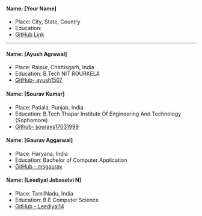 #### Name: [Your Name] 
- Place: City, State, Country
- Education: 
- [GitHub Link](Link)
-------------------------------


#### Name: [Ayush Agrawal]
 - Place: Raipur, Chattisgarh, India
 - Education: B.Tech NIT ROURKELA
 - [GitHub- ayush1507](github.com/ayush1507)
 
 #### Name: [Sourav Kumar]
 - Place: Patiala, Punjab, India
 - Education: B.Tech Thapar Institute Of Engineering And Technology (Sophomore)
 - [Github- souravs17031999](https://github.com/souravs17031999)
 
#### Name: [Gaurav Aggarwal]
 - Place: Haryana, India
 - Education: Bachelor of Computer Application
 - [GitHub - msgaurav](https://github.com/msgaurav)

#### Name: [Leediyal Jebaselvi N]
 - Place: TamilNadu, India
 - Education: B.E Computer Science
 - [GitHub - Leediyal14](https://github.com/Leediyal14)